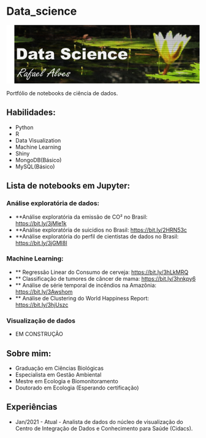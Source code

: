 # Data_science

![banner](https://github.com/Rass16/Data_science/blob/main/banner.jpg)

Portfólio de notebooks de ciência de dados.

## Habilidades: 
* Python
* R
* Data Visualization
* Machine Learning
* Shiny
* MongoDB(Básico)
* MySQL(Básico)

## Lista de notebooks em Jupyter:

### Análise exploratória de dados:

* **Análise exploratória da emissão de CO² no Brasil: https://bit.ly/3jMle1k
* **Análise exploratória de suicídios no Brasil: https://bit.ly/2HRN53c
* **Análise exploratória do perfil de cientistas de dados no Brasil: https://bit.ly/3jGMI8l

### Machine Learning:

* ** Regressão Linear do Consumo de cerveja: https://bit.ly/3hLkMRQ
* ** Classificação de tumores de câncer de mama: https://bit.ly/3hnkpy6
* ** Análise de série temporal de incêndios na Amazônia: https://bit.ly/3Awshom
* ** Análise de Clustering do World Happiness Report: https://bit.ly/3hjUszc

### Visualização de dados

* EM CONSTRUÇÃO 

## Sobre mim:

* Graduação em Ciências Biológicas
* Especialista em Gestão Ambiental
* Mestre em Ecologia e Biomonitoramento
* Doutorado em Ecologia (Esperando certificação)

## Experiências

* Jan/2021 - Atual - Analista de dados do núcleo de visualização do Centro de Integração de Dados e Conhecimento para Saúde (Cidacs).

